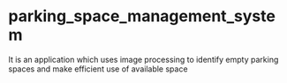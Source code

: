 # parking_space_management_system
It is an application which uses image processing to identify empty parking spaces and make efficient use of available space
